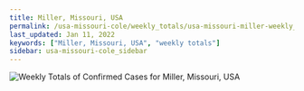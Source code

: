 ```yaml
---
title: Miller, Missouri, USA
permalink: /usa-missouri-cole/weekly_totals/usa-missouri-miller-weekly_totals.html
last_updated: Jan 11, 2022
keywords: ["Miller, Missouri, USA", "weekly totals"]
sidebar: usa-missouri-cole_sidebar
---
```


![Weekly Totals of Confirmed Cases for Miller, Missouri, USA](/covid_tracker/images/graphs/usa-missouri-miller-weekly_totals_graph.png)
